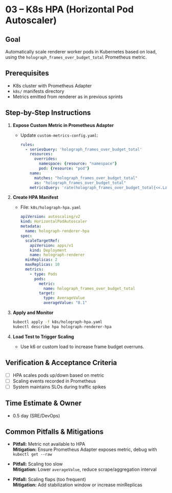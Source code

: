 # 03 – K8s HPA (Horizontal Pod Autoscaler)

## Goal
Automatically scale renderer worker pods in Kubernetes based on load, using the `holograph_frames_over_budget_total` Prometheus metric.

## Prerequisites
- K8s cluster with Prometheus Adapter
- `k8s/` manifests directory
- Metrics emitted from renderer as in previous sprints

## Step-by-Step Instructions

1. **Expose Custom Metric in Prometheus Adapter**
   - Update `custom-metrics-config.yaml`:
     ```yaml
     rules:
       - seriesQuery: 'holograph_frames_over_budget_total'
         resources:
           overrides:
             namespace: {resource: "namespace"}
             pod: {resource: "pod"}
         name:
           matches: "holograph_frames_over_budget_total"
           as: "holograph_frames_over_budget_total"
         metricsQuery: 'rate(holograph_frames_over_budget_total{<<.LabelMatchers>>}[2m])'
     ```

2. **Create HPA Manifest**
   - File: `k8s/holograph-hpa.yaml`
     ```yaml
     apiVersion: autoscaling/v2
     kind: HorizontalPodAutoscaler
     metadata:
       name: holograph-renderer-hpa
     spec:
       scaleTargetRef:
         apiVersion: apps/v1
         kind: Deployment
         name: holograph-renderer
       minReplicas: 2
       maxReplicas: 10
       metrics:
         - type: Pods
           pods:
             metric:
               name: holograph_frames_over_budget_total
             target:
               type: AverageValue
               averageValue: "0.1"
     ```

3. **Apply and Monitor**
   ```sh
   kubectl apply -f k8s/holograph-hpa.yaml
   kubectl describe hpa holograph-renderer-hpa
   ```

4. **Load Test to Trigger Scaling**
   - Use k6 or custom load to increase frame budget overruns.

## Verification & Acceptance Criteria
- [ ] HPA scales pods up/down based on metric
- [ ] Scaling events recorded in Prometheus
- [ ] System maintains SLOs during traffic spikes

## Time Estimate & Owner
- 0.5 day (SRE/DevOps)

## Common Pitfalls & Mitigations
- **Pitfall:** Metric not available to HPA  
  **Mitigation:** Ensure Prometheus Adapter exposes metric, debug with `kubectl get --raw`

- **Pitfall:** Scaling too slow  
  **Mitigation:** Lower `averageValue`, reduce scrape/aggregation interval

- **Pitfall:** Scaling flaps (too frequent)  
  **Mitigation:** Add stabilization window or increase minReplicas